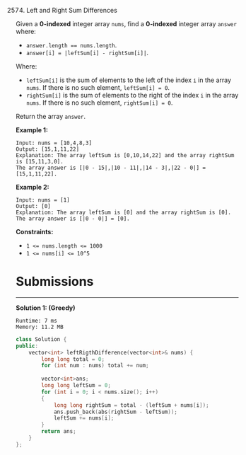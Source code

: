 2574. Left and Right Sum Differences

Given a **0-indexed** integer array `nums`, find a **0-indexed** integer array `answer` where:

* `answer.length == nums.length`.
* `answer[i] = |leftSum[i] - rightSum[i]|`.

Where:

* `leftSum[i]` is the sum of elements to the left of the index `i` in the array `nums`. If there is no such element, `leftSum[i] = 0`.
* `rightSum[i]` is the sum of elements to the right of the index `i` in the array `nums`. If there is no such element, `rightSum[i] = 0`.

Return the array `answer`.

 

**Example 1:**
```
Input: nums = [10,4,8,3]
Output: [15,1,11,22]
Explanation: The array leftSum is [0,10,14,22] and the array rightSum is [15,11,3,0].
The array answer is [|0 - 15|,|10 - 11|,|14 - 3|,|22 - 0|] = [15,1,11,22].
```

**Example 2:**
```
Input: nums = [1]
Output: [0]
Explanation: The array leftSum is [0] and the array rightSum is [0].
The array answer is [|0 - 0|] = [0].
```

**Constraints:**

* `1 <= nums.length <= 1000`
* `1 <= nums[i] <= 10^5`

# Submissions
---
**Solution 1: (Greedy)**
```
Runtime: 7 ms
Memory: 11.2 MB
```
```c++
class Solution {
public:
    vector<int> leftRigthDifference(vector<int>& nums) {
        long long total = 0;
        for (int num : nums) total += num;
        
        vector<int>ans;
        long long leftSum = 0;
        for (int i = 0; i < nums.size(); i++)
        {
            long long rightSum = total - (leftSum + nums[i]);
            ans.push_back(abs(rightSum - leftSum));
            leftSum += nums[i];
        }
        return ans;
    }
};
```
